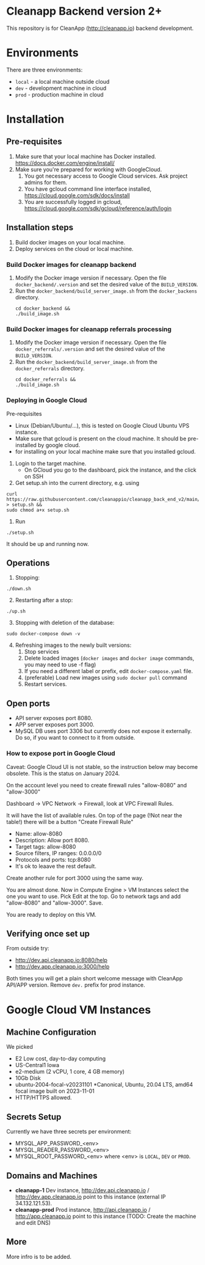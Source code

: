 # Cleanapp Backend version 2+

This repository is for CleanApp (http://cleanapp.io) backend development.

# Environments
There are three environments:
*   `local` - a local machine outside cloud
*   `dev` - development machine in cloud
*   `prod` - production machine in cloud

# Installation

## Pre-requisites

1.  Make sure that your local machine has Docker installed. https://docs.docker.com/engine/install/
1.  Make sure you're prepared for working with GoogleCloud.
    1.  You got necessary access to Google Cloud services. Ask project admins for them.
    1.  You have gcloud command line interface installed, https://cloud.google.com/sdk/docs/install
    1.  You are successfully logged in gcloud, https://cloud.google.com/sdk/gcloud/reference/auth/login

## Installation steps

1.  Build docker images on your local machine.
1.  Deploy services on the cloud or local machine.

### Build Docker images for cleanapp backend

1.  Modify the Docker image version if necessary. Open the file `docker_backend/.version` and set the desired value of the `BUILD_VERSION`.
1.  Run the `docker_backend/build_server_image.sh` from the `docker_backens` directory.
    ```
    cd docker_backend &&
    ./build_image.sh
    ```

### Build Docker images for cleanapp referrals processing

1.  Modify the Docker image version if necessary. Open the file `docker_referrals/.version` and set the desired value of the `BUILD_VERSION`.
1.  Run the `docker_backend/build_server_image.sh` from the `docker_referrals` directory.
    ```
    cd docker_referrals &&
    ./build_image.sh
    ```

### Deploying in Google Cloud

Pre-requisites

*   Linux (Debian/Ubuntu/...), this is tested on Google Cloud Ubuntu VPS instance.
*   Make sure that gcloud is present on the cloud machine. It should be pre-installed by google cloud.
*   for installing on your local machine make sure that you installed gcloud.

1. Login to the target machine.
   * On GCloud you go to the dashboard, pick the instance, and the click on SSH
1. Get setup.sh into the current directory, e.g. using
```shell
curl https://raw.githubusercontent.com/cleanappio/cleanapp_back_end_v2/main/setup/setup.sh > setup.sh &&
sudo chmod a+x setup.sh
```
1. Run
```
./setup.sh
```

It should be up and running now.

## Operations

1. Stopping:
```
./down.sh
```
2. Restarting after a stop:
```
./up.sh
```
3. Stopping with deletion of the database:
```
sudo docker-compose down -v
```
4. Refreshing images to the newly built versions:
    1. Stop services
    2. Delete loaded images (```docker images``` and ```docker image``` commands, you may need to use -f flag)
    3. If you need a different label or prefix, edit ```docker-compose.yaml``` file.
    4. (preferable) Load new images using ```sudo docker pull``` command
    5. Restart services.

## Open ports

* API server exposes port 8080.
* APP server exposes port 3000.
* MySQL DB uses port 3306 but currently does not expose it externally. Do so,
if you want to connect to it from outside.

### How to expose port in Google Cloud

Caveat: Google Cloud UI is not stable, so the instruction below may become obsolete. This is the status on January 2024.

On the account level you need to create firewall rules "allow-8080" and "allow-3000"

Dashboard -> VPC Network -> Firewall, look at VPC Firewall Rules.

It will have the list of available rules.
On top of the page (!Not near the table!) there will be a button "Create Firewall Rule"

- Name: allow-8080
- Description: Allow port 8080.
- Target tags: allow-8080
- Source filters, IP ranges: 0.0.0.0/0
- Protocols and ports: tcp:8080
- It's ok to leaave the rest default.

Create another rule for port 3000 using the same way.

You are almost done. Now in Compute Engine > VM Instances select the one you want to use. Pick Edit at the top. Go to network tags and add "allow-8080" and "allow-3000". Save. 

You are ready to deploy on this VM.

## Verifying once set up

From outside try:
- http://dev.api.cleanapp.io:8080/help
- http://dev.app.cleanapp.io:3000/help

Both times you will get a plain short welcome message with CleanApp API/APP version. Remove ```dev.``` prefix for prod instance.

# Google Cloud VM Instances

## Machine Configuration
We picked

* E2 Low cost, day-to-day computing
* US-Central1 Iowa
* e2-medium (2 vCPU, 1 core, 4 GB memory)
* 10Gb Disk
* ubuntu-2004-focal-v20231101
  *Canonical, Ubuntu, 20.04 LTS, amd64 focal image built on 2023-11-01
* HTTP/HTTPS allowed.

## Secrets Setup
Currently we have three secrets per environment:
*   MYSQL_APP_PASSWORD_&lt;env&gt;
*   MYSQL_READER_PASSWORD_&lt;env&gt;
*   MYSQL_ROOT_PASSWORD_&lt;env&gt;
where &lt;env&gt; is `LOCAL`, `DEV` or `PROD`.

## Domains and Machines

* **cleanapp-1** Dev instance, http://dev.api.cleanapp.io / http://dev.app.cleanapp.io point to this instance (external IP 34.132.121.53).
* **cleanapp-prod** Prod instance, http://api.cleanapp.io / http://app.cleanapp.io point to this instance (TODO: Create the machine and edit DNS)

## More

More infro is to be added.
